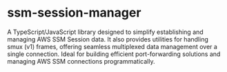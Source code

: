 # ssm-session-manager
A TypeScript/JavaScript library designed to simplify establishing and managing AWS SSM Session data. It also provides utilities for handling smux (v1) frames, offering seamless multiplexed data management over a single connection. Ideal for building efficient port-forwarding solutions and managing AWS SSM connections programmatically.
